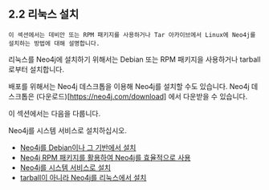 
## 2.2 리눅스 설치
 
```
이 섹션에서는 데비안 또는 RPM 패키지를 사용하거나 Tar 아카이브에서 Linux에 Neo4j를 설치하는 방법에 대해 설명합니다.
```

리눅스를 Neo4j에 설치하기 위해서는 Debian 또는 RPM 패키지을 사용하거나 tarball로부터 설치합니다. 
 
배포를 위해서는 Neo4j 데스크톱을 이용해 Neo4j를 설치할 수도 있습니다. Neo4j 데스크톱은 (다운로드)[https://neo4j.com/download] 에서 다운받을 수 있습니다. 

이 섹션에서는 다음을 다룹니다. 

Neo4j를 시스템 서비스로 설치하십시오.

+ [Neo4j를 Debian이나 그 기반에서 설치](/installation/linux/debian.md)
+ [Neo4j RPM 패키지를 활용하여 Neo4j를 효율적으로 사용](/installation/linux/rpm.md)
+ [Neo4j를 시스템 서비스로 설치](/installation/linux/systemd.md)
+ [ tarball이 아니라  Neo4j를 리눅스에서 설치](/installation/linux/tarball.md)